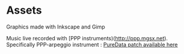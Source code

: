 



# Assets

Graphics made with Inkscape and Gimp

Music live recorded with [PPP instruments)(http://ppp.mgsx.net). Specifically PPP-arpeggio instrument : [PureData patch available here](https://github.com/b2renger/PdDroidPublisher/tree/master/samples/demo-Arpeggio)
